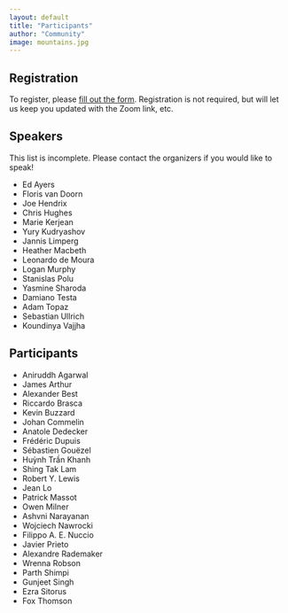 ```yaml
---
layout: default
title: "Participants"
author: "Community"
image: mountains.jpg
---
```


## Registration

To register, please [fill out the form](https://forms.gle/a9x51G6oWebqseEf9).
Registration is not required, but will let us keep you updated with the Zoom link, etc.

## Speakers

This list is incomplete. Please contact the organizers if you would like to speak!

* Ed Ayers
* Floris van Doorn
* Joe Hendrix
* Chris Hughes
* Marie Kerjean
* Yury Kudryashov
* Jannis Limperg
* Heather Macbeth
* Leonardo de Moura
* Logan Murphy
* Stanislas Polu
* Yasmine Sharoda
* Damiano Testa
* Adam Topaz
* Sebastian Ullrich
* Koundinya Vajjha

## Participants

* Aniruddh Agarwal
* James Arthur
* Alexander Best
* Riccardo Brasca
* Kevin Buzzard
* Johan Commelin
* Anatole Dedecker
* Frédéric Dupuis
* Sébastien Gouëzel
* Huỳnh Trần Khanh
* Shing Tak Lam
* Robert Y. Lewis
* Jean Lo
* Patrick Massot
* Owen Milner
* Ashvni Narayanan
* Wojciech Nawrocki
* Filippo A. E. Nuccio
* Javier Prieto
* Alexandre Rademaker
* Wrenna Robson
* Parth Shimpi
* Gunjeet Singh
* Ezra Sitorus
* Fox Thomson
